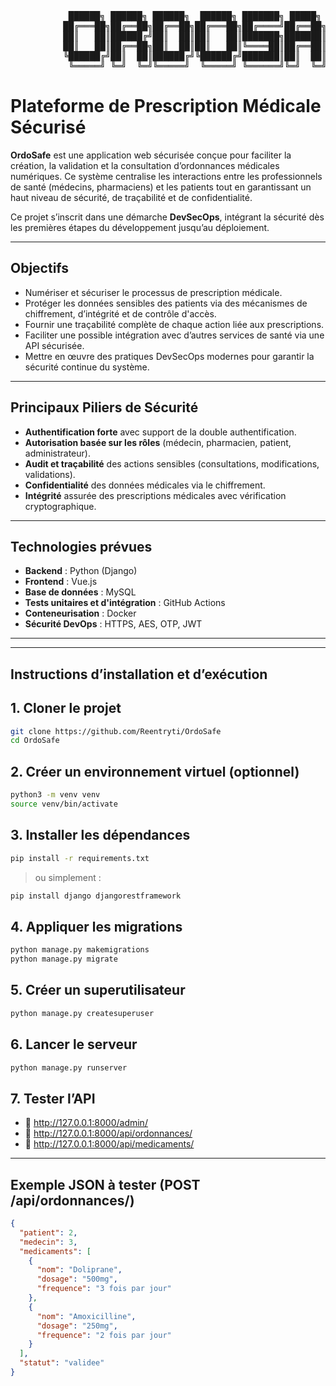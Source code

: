   <pre>           ██████╗ ██████╗ ██████╗  ██████╗ ███████╗ █████╗ ███████╗███████╗
          ██╔═══██╗██╔══██╗██╔══██╗██╔═══██╗██╔════╝██╔══██╗██╔════╝██╔════╝
          ██║   ██║██████╔╝██║  ██║██║   ██║███████╗███████║█████╗  █████╗  
          ██║   ██║██╔══██╗██║  ██║██║   ██║╚════██║██╔══██║██╔══╝  ██╔══╝ 
          ╚██████╔╝██║  ██║██████╔╝╚██████╔╝███████║██║  ██║██║     ███████╗
           ╚═════╝ ╚═╝  ╚═╝╚═════╝  ╚═════╝ ╚══════╝╚═╝  ╚═╝╚═╝     ╚══════╝  </pre>


                                                                  
                                                                  

# Plateforme de Prescription Médicale Sécurisé

**OrdoSafe** est une application web sécurisée conçue pour faciliter la création, la validation et la consultation d’ordonnances médicales numériques. Ce système centralise les interactions entre les professionnels de santé (médecins, pharmaciens) et les patients tout en garantissant un haut niveau de sécurité, de traçabilité et de confidentialité.

Ce projet s’inscrit dans une démarche **DevSecOps**, intégrant la sécurité dès les premières étapes du développement jusqu’au déploiement.

---

## Objectifs

- Numériser et sécuriser le processus de prescription médicale.
- Protéger les données sensibles des patients via des mécanismes de chiffrement, d’intégrité et de contrôle d'accès.
- Fournir une traçabilité complète de chaque action liée aux prescriptions.
- Faciliter une possible intégration avec d’autres services de santé via une API sécurisée.
- Mettre en œuvre des pratiques DevSecOps modernes pour garantir la sécurité continue du système.

---

## Principaux Piliers de Sécurité

- **Authentification forte** avec support de la double authentification.
- **Autorisation basée sur les rôles** (médecin, pharmacien, patient, administrateur).
- **Audit et traçabilité** des actions sensibles (consultations, modifications, validations).
- **Confidentialité** des données médicales via le chiffrement.
- **Intégrité** assurée des prescriptions médicales avec vérification cryptographique.

---

## Technologies prévues

- **Backend** : Python (Django)
- **Frontend** : Vue.js
- **Base de données** : MySQL
- **Tests unitaires et d'intégration** : GitHub Actions
- **Conteneurisation** : Docker
- **Sécurité DevOps** : HTTPS, AES, OTP, JWT

---

---

##  Instructions d’installation et d’exécution

## 1. Cloner le projet

```bash
git clone https://github.com/Reentryti/OrdoSafe
cd OrdoSafe
```

## 2. Créer un environnement virtuel (optionnel)

```bash
python3 -m venv venv
source venv/bin/activate
```

## 3. Installer les dépendances

```bash
pip install -r requirements.txt
```

> ou simplement :

```bash
pip install django djangorestframework
```

## 4. Appliquer les migrations

```bash
python manage.py makemigrations
python manage.py migrate
```

## 5. Créer un superutilisateur

```bash
python manage.py createsuperuser
```

## 6. Lancer le serveur

```bash
python manage.py runserver
```

## 7. Tester l’API

- 🔐 http://127.0.0.1:8000/admin/
- 📄 http://127.0.0.1:8000/api/ordonnances/
- 💊 http://127.0.0.1:8000/api/medicaments/

---

##  Exemple JSON à tester (POST /api/ordonnances/)

```json
{
  "patient": 2,
  "medecin": 3,
  "medicaments": [
    {
      "nom": "Doliprane",
      "dosage": "500mg",
      "frequence": "3 fois par jour"
    },
    {
      "nom": "Amoxicilline",
      "dosage": "250mg",
      "frequence": "2 fois par jour"
    }
  ],
  "statut": "validee"
}
```

